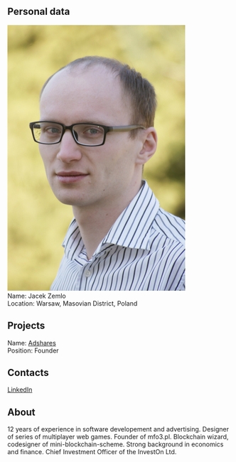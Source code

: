 ## Personal data
![Jacek Zemlo photo](../people/photo/jacek_zemlo.jpg)  
Name: Jacek Zemlo  
Location: Warsaw, Masovian District, Poland  
## Projects 
Name: [Adshares](../projects/adshares.md)  
Position: Founder  
## Contacts
[LinkedIn](https://www.linkedin.com/in/jacek-zem%C5%82o-790ab7145/)  
## About
12 years of experience in software developement and advertising. Designer of series of multiplayer web games. Founder of mfo3.pl. Blockchain wizard, codesigner of mini-blockchain-scheme. Strong background in economics and finance. Chief Investment Officer of the InvestOn Ltd.